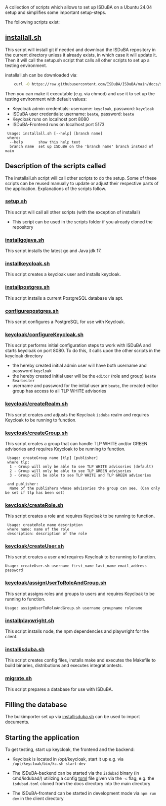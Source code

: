 <!--
 This file is Free Software under the Apache-2.0 License
 without warranty, see README.md and LICENSES/Apache-2.0.txt for details.

 SPDX-License-Identifier: Apache-2.0

 SPDX-FileCopyrightText: 2024 German Federal Office for Information Security (BSI) <https://www.bsi.bund.de>
 Software-Engineering: 2024 Intevation GmbH <https://intevation.de>
-->

A collection of scripts which allows to set up ISDuBA on a Ubuntu 24.04 setup and simplifies
some important setup-steps.

The following scripts exist:

## [installall.sh](https://github.com/ISDuBA/ISDuBA/blob/main/docs/scripts/installall.sh)
This script will install git if needed and download the ISDuBA repository in the current directory unless it already exists, in which case it will update it.
Then it will call the setup.sh script that calls all other scripts to set up a testing environment.

installall.sh can be downloaded via:
``` bash
    curl -O https://raw.githubusercontent.com/ISDuBA/ISDuBA/main/docs/scripts/installall.sh
```
Then you can make it executable (e.g. via chmod) and use it to set up the testing environment with default values:
 * Keycloak admin credentials: username: ```keycloak```, password: ```keycloak```
 * ISDuBA user credentials: username: ```beate```, password: ```beate```
 * Keycloak runs on localhost port 8080
 * ISDuBA-Frontend runs on localhost port 5173

```
 Usage: installall.sh [--help] [branch name]
 where:
  --help       show this help text
  branch name  set up ISDuBA on the 'branch name' branch instead of main
```

## Description of the scripts called
The installall.sh script will call other scripts to do the setup. Some of these scripts
can be reused manually to update or adjust their respective parts of the application.
Explanations of the scripts follow.

### [setup.sh](https://github.com/ISDuBA/ISDuBA/blob/main/docs/scripts/setup.sh)
This script will call all other scripts (with the exception of installall)
 - This script can be used in the scripts folder if you already cloned the repository

### [installgojava.sh](https://github.com/ISDuBA/ISDuBA/blob/main/docs/scripts/installgojava.sh)
This script installs the latest go and Java jdk 17.

### [installkeycloak.sh](https://github.com/ISDuBA/ISDuBA/blob/main/docs/scripts/installkeycloak.sh)
This script creates a keycloak user and installs keycloak.

### [installpostgres.sh](https://github.com/ISDuBA/ISDuBA/blob/main/docs/scripts/installpostgres.sh)
This script installs a current PostgreSQL database via apt.

### [configurepostgres.sh](https://github.com/ISDuBA/ISDuBA/blob/main/docs/scripts/configurepostgres.sh)
This script configures a PostgreSQL for use with Keycloak.

### [keycloak/configureKeycloak.sh](https://github.com/ISDuBA/ISDuBA/blob/main/docs/scripts/keycloak/configurekeycloak.sh)
This script performs initial configuration steps to work with ISDuBA and starts keycloak on port 8080.
To do this, it calls upon the other scripts in the keycloak directory
   - the hereby created initial admin user will have both username and password ```keycloak```
   - the hereby created initial user will be the ``` editor ``` (role and group) ``` beate Bearbeiter ```
   - username and password for the initial user are ```beate```, the created editor group has access to all TLP WHITE advisories

### [keycloak/createRealm.sh](https://github.com/ISDuBA/ISDuBA/blob/main/docs/scripts/keycloak/createRealm.sh)
This script creates and adjusts the Keycloak ```isduba``` realm and requires Keycloak to be running to function.

### [keycloak/createGroup.sh](https://github.com/ISDuBA/ISDuBA/blob/main/docs/scripts/keycloak/createGroup.sh)
<!---
 TODO: either needs to be expanded to cover all TLP levels and utilizing proper flags, or needs to be reworked
-->
This script creates a group that can handle TLP WHITE and/or GREEN advisories and requires Keycloak to be running to function.
```
 Usage: createGroup name [tlp] [publisher]
 where tlp:
  1 - Group will only be able to see TLP WHITE advisories (default)
  2 - Group will only be able to see TLP GREEN advisories
  3 - Group will be able to see TLP WHITE and TLP GREEN advisories

 and publisher:
  Name of the publishers whose advisories the group can see. (Can only be set if tlp has been set)
```
### [keycloak/createRole.sh](https://github.com/ISDuBA/ISDuBA/blob/main/docs/scripts/keycloak/createRole.sh)
This script creates a role and requires Keycloak to be running to function.

```
 Usage: createRole name description
 where name: name of the role
 description: description of the role
```
### [keycloak/createUser.sh](https://github.com/ISDuBA/ISDuBA/blob/main/docs/scripts/keycloak/createUser.sh)
This script creates a user and requires Keycloak to be running to function.
```
Usage: createUser.sh username first_name last_name email_address password
```
### [keycloak/assignUserToRoleAndGroup.sh](https://github.com/ISDuBA/ISDuBA/blob/main/docs/scripts/keycloak/assignUserToRoleAndGroup.sh)
This script assigns roles and groups to users and requires Keycloak to be running to function.
```
Usage: assignUserToRoleAndGroup.sh username groupname rolename
```
### [installplaywright.sh](https://github.com/ISDuBA/ISDuBA/blob/main/docs/scripts/installplaywright.sh)
This script installs node, the npm dependencies and playwright for the client.

###  [installisduba.sh](https://github.com/ISDuBA/ISDuBA/blob/main/docs/scripts/installisduba.sh)
This script creates config files, installs make and executes the Makefile to build binaries, distributions and executes integrationtests.

### [migrate.sh](https://github.com/ISDuBA/ISDuBA/blob/main/docs/scripts/migrate.sh)
This script prepares a database for use with ISDuBA.

## Filling the database
The bulkimporter set up via [installisduba.sh](https://github.com/ISDuBA/ISDuBA/blob/groups_not_roles_scripts/docs/scripts/README.md#installisdubash) can be used to import documents.

## Starting the application
To get testing, start up keycloak, the frontend and the backend:

 * Keycloak is located in /opt/keycloak, start it up e.g. via ``` /opt/keycloak/bin/kc.sh start-dev```

 * The ISDuBA-backend can be started via the ```isdubad``` binary (in cmd/isdubad/) utilizing a config [toml](https://toml.io/en/) file given via the ```-c``` flag, e.g. the  ```isdubad.toml``` cloned from the docs directory into the main directory

 * The ISDuBA-frontend can be started in development mode via ```npm run dev``` in the client directory
